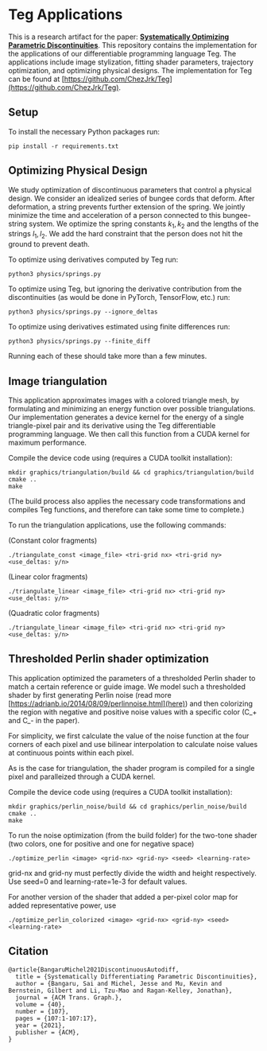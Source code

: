 # Teg Applications
This is a research artifact for the paper: **[Systematically Optimizing Parametric Discontinuities](https://people.csail.mit.edu/sbangaru/projects/teg-2021/)**. This repository contains the implementation for the applications of our differentiable programming language Teg. The applications include image stylization, fitting shader parameters, trajectory optimization, and optimizing physical designs. The implementation for Teg can be found at [https://github.com/ChezJrk/Teg](https://github.com/ChezJrk/Teg).

## Setup
To install the necessary Python packages run:
```
pip install -r requirements.txt
```

## Optimizing Physical Design
We study optimization of discontinuous parameters that control a physical design.
We consider an idealized series of bungee cords that deform.
After deformation, a string prevents further extension of the spring.
We jointly minimize the time and acceleration of a person connected to this bungee-string system.
We optimize the spring constants $k_1, k_2$ and the lengths of the strings $l_1, l_2$. 
We add the hard constraint that the person does not hit the ground to prevent death.

To optimize using derivatives computed by Teg run:
```
python3 physics/springs.py
```

To optimize using Teg, but ignoring the derivative contribution from the discontinuities (as would be done in PyTorch, TensorFlow, etc.) run:
```
python3 physics/springs.py --ignore_deltas
```

To optimize using derivatives estimated using finite differences run:
```
python3 physics/springs.py --finite_diff
```

Running each of these should take more than a few minutes.

## Image triangulation
This application approximates images with a colored triangle mesh, by formulating and minimizing an energy function over possible triangulations.
Our implementation generates a device kernel for the energy of a single triangle-pixel pair and its derivative using the Teg differentiable programming language. We then call this function from a CUDA kernel for maximum performance.

Compile the device code using (requires a CUDA toolkit installation): 
```
mkdir graphics/triangulation/build && cd graphics/triangulation/build
cmake ..
make
```
(The build process also applies the necessary code transformations and compiles Teg functions, and therefore can take some time to complete.)

To run the triangulation applications, use the following commands:

(Constant color fragments)
```
./triangulate_const <image_file> <tri-grid nx> <tri-grid ny> <use_deltas: y/n>
```

(Linear color fragments)
```
./triangulate_linear <image_file> <tri-grid nx> <tri-grid ny> <use_deltas: y/n>
```

(Quadratic color fragments)
```
./triangulate_linear <image_file> <tri-grid nx> <tri-grid ny> <use_deltas: y/n>
```

## Thresholded Perlin shader optimization
This application optimized the parameters of a thresholded Perlin shader to match a certain reference or guide image.
We model such a thresholded shader by first generating Perlin noise (read more [https://adrianb.io/2014/08/09/perlinnoise.html](here))
and then colorizing the region with negative and positive noise values with a specific color (C_+ and C_- in the paper).

For simplicity, we first calculate the value of the noise function at the four corners of each pixel and use bilinear interpolation to calculate noise values at continuous points within each pixel.

As is the case for triangulation, the shader program is compiled for a single pixel and paralleized through a CUDA kernel.

Compile the device code using (requires a CUDA toolkit installation): 
```
mkdir graphics/perlin_noise/build && cd graphics/perlin_noise/build
cmake ..
make
```

To run the noise optimization (from the build folder) for the two-tone shader (two colors, one for positive and one for negative space)
```
./optimize_perlin <image> <grid-nx> <grid-ny> <seed> <learning-rate>
```
grid-nx and grid-ny must perfectly divide the width and height respectively. Use seed=0 and learning-rate=1e-3 for default values.

For another version of the shader that added a per-pixel color map for added representative power, use
```
./optimize_perlin_colorized <image> <grid-nx> <grid-ny> <seed> <learning-rate>
```

## Citation
```
@article{BangaruMichel2021DiscontinuousAutodiff,
  title = {Systematically Differentiating Parametric Discontinuities},
  author = {Bangaru, Sai and Michel, Jesse and Mu, Kevin and Bernstein, Gilbert and Li, Tzu-Mao and Ragan-Kelley, Jonathan},
  journal = {ACM Trans. Graph.},
  volume = {40},
  number = {107}, 
  pages = {107:1-107:17},
  year = {2021},
  publisher = {ACM},
}
```
